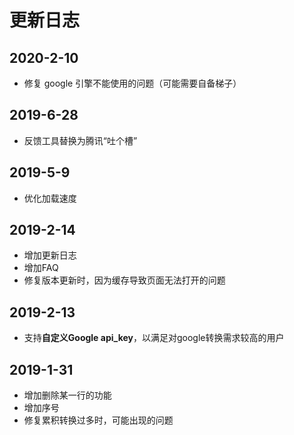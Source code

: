 # 更新日志

## 2020-2-10

* 修复 google 引擎不能使用的问题（可能需要自备梯子）


## 2019-6-28

* 反馈工具替换为腾讯“吐个槽”

## 2019-5-9

* 优化加载速度

## 2019-2-14

* 增加更新日志
* 增加FAQ
* 修复版本更新时，因为缓存导致页面无法打开的问题

## 2019-2-13

* 支持**自定义Google api_key**，以满足对google转换需求较高的用户

## 2019-1-31

* 增加删除某一行的功能
* 增加序号
* 修复累积转换过多时，可能出现的问题